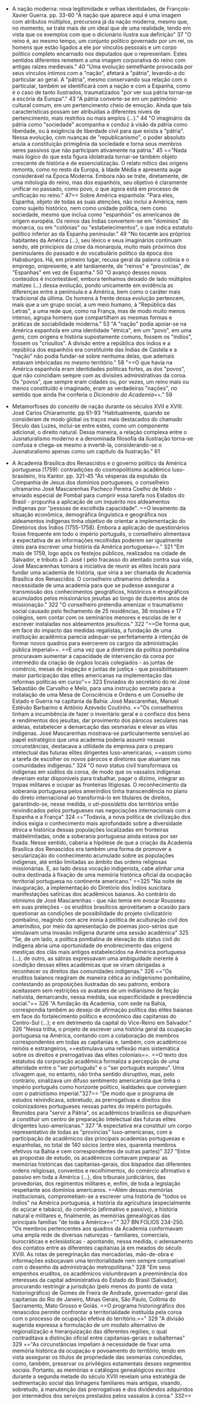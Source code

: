 - A nação moderna: nova legitimidade e velhas identidades, de François-Xavier Guerra. pp. 33-60
"A nação que aparece aqui é uma imagem com atributos múltiplos, precursora já da nação moderna, mesmo que, no momento, se trate mais de um ideal que de uma realidade, tendo em vista que os exemplos com que o dicionário ilustra sua definição" 37
"O reino é, ao mesmo tempo, um conjunto político governado por um rei, os homens que estão ligados a ele por vínculos pessoais e um corpo político completo encarnado nos deputados que o representam. Estes sentidos diferentes remetem a uma imagem corporativa do reino com antigas raízes medievais." 40
"Uma evolução semelhante provocada por seus vínculos íntimos com a "nação", afetará a "pátria", levando-a do particular ao geral. A "pátria", mesmo conservando sua relação com o particular, também se identificará com a nação e com a Espanha, como é o caso de tanto ilustrados, traumatizados "por ver sua pátria tornar-se a escória da Europa"." 43
"A pátria converte-se em um patrimônio cultural comum, em um pertencimento cheio de emoção. Ainda que tais características possam ser atribuídas a diferentes níveis de pertencimento, mais restritos ou mais amplos (...)." 44
"O imaginário da pátria como "sociedade" acompanha e conduz à visão da pátria como liberdade, ou à exigência de liberdade civil para que exista a "pátria". Nessa evolução, com nuanças de "republicanismo", o poder absoluto anula a constituição primigênia da sociedade e torna seus membros seres passivos que não participam ativamente na pátria." 45
=="Nada mais lógico do que esta figura idolatrada tornar-se também objeto crescente de história e de essencialização. O relato mítico das origens remonta, como no resto da Europa, à Idade Média e apresenta auge considerável na Época Moderna. Embora não se trate, diretamente, de uma mitologia do reino, mas dos espanhóis, seu objetivo é claramente unificar no passado, como povo, o que agora está em processo de unificação no reino." 47==
Sobre América espanhola:
"Para eles, Espanha, objeto de todas as suas atenções, não inclui a América, nem como sujeito histórico, nem como unidade política, nem como sociedade, mesmo que inclua como "espanhóis" os americanos de origem européia. Os reinos das Índias convertem-se em "domínios" do monarca, ou em "colônias" ou "estabelecimentos", o que indica estatuto político inferior ao da Espanha peninsular." 49
"No tocante aos próprios habitantes da América (...), seu léxico e seus imaginários continuam sendo, até princípios da crise da monarquia, muito mais próximos dos peninsulares do passado e do vocabulário político da época dos Habsburgos. Há, em primeiro lugar, recusa geral da palavra colônia e o emprego, onipresente, e até tardiamente, de "reinos" e "províncias", de "Espanhas" em vez de Espanha." 50
"O avanço desses novos conteúdos é incontestável, embora tenhamos deixado de lado múltiplos matizes (...) dessa evolução, pondo unicamente em evidência as diferenças entre a península e a América, bem como o caráter mais tradicional da última. Os homens à frente dessa evolução pertencem, mais que a um grupo social, a um meio humano, à "República das Letras", a uma rede que, como na França, mas de modo muito menos intenso, agrupa homens que compartilham as mesmas formas e práticas de sociabilidade moderna." 53
"A "nação" podia apoiar-se na América espanhola em uma identidade "étnica", em um "povo", em uma *gens*, com origens e história supostamente comuns, fossem os "índios", fossem os "crioullos". A divisão entre a república dos índios e a república dos espanhóis era constituinte das Índias de Castela e a "nação" não podia fundar-se sobre nenhuma delas, que ademais estavam imbricadas no mesmo território." 58
"==O que havia na América espanhola eram identidades políticas fortes, as dos "povos", que não coincidiam sempre com as divisões administrativas da coroa. Os "povos", que sempre eram cidades ou, por vezes, um reino mais ou menos constituído e imaginado, eram as verdadeiras "nações", no sentido que ainda lhe conferia o *Dicionário da Academia*==." 59

- Metamorfoses do conceito de nação durante os séculos XVII e XVIII. José Carlos Chiaramonte. pp 61-93
"Habitualmente, quando se consideram de modo global os traços mais destacados do chamado Século das Luzes, inclui-se entre estes, como um componente adicional, o direito natural. Dessa maneira, a relação complexa entre o Jusnaturalismo moderno e a denominada filosofia da Ilustração torna-se confusa e chega-se mesmo a invertê-la, considerando-se o Jusnaturalismo apenas como um capítulo da Ilustração." 61

- A Academia Brasílica dos Renascidos e o governo político da América portuguesa (1759): contradições do cosmopolitismo acadêmico luso-brasileiro, Iris Kantor. pp. 321-45
"Às vésperas da expulsão da Companhia  de Jesus dos domínios portugueses, o conselheiro ultramarino José Mascarenhas Pacheco Pereira Coelho de Melo - enviado especial de Pombal para cumprir essa tarefa nos Estados do Brasil - propunha a aplicação de um inquérito nos aldeamentos indígenas por "pessoas de escolhida capacidade". ==O levamento da situação econômica, demográfica linguística e geográfica nos aldeamentos indígenas tinha objetivo de orientar a implementação do Diretórios dos Índios (1755-1758). Embora a aplicação de questionários fosse frequente em todo o império português, o conselheiro alimentava a expectativa de as informações recolhidas poderem ser igualmente úteis para escrever uma história da América portuguesa==."  321
"Em maio de 1759, logo após os festejos públicos, realizados na cidade de Salvador, e tributo a D. José I pelo fracasso do atentado contra sua vida, José Mascarenhas tomara a iniciativa de reunir as elites locais para fundar uma academia de história, que viria a ser chamada de Academia Brasílica dos Renascidos. O conselheiro ultramarino defendia a necessidade de uma academia para que se pudesse assegurar a transmissão dos conhecimentos geográficos, históricos e etnográficos acumulados pelos missionários jesuítas ao longo de duzentos anos de missionação." 322
"O conselheiro pretendia amenizar o traumatismo social causado pelo fechamento de 25 residências, 36 missões e 17 colégios, sem contar com os seminários menores e escolas de ler e escrever instaladas nos aldeamentos jesuíticos." 322
"==De forma que, em face do impacto das medidas regalistas, a fundação de uma instituição acadêmica parecia adequar-se perfeitamente à intenção de formar novos quadros para exercerem os cargos da administração pública imperial==. ==E uma vez que a diretrizes da política pombalina procuravam aumentar a capacidade de intervenção da coroa por intermédio da criação de órgãos locais colegiados - as juntas de comércio, mesas de inspeção e juntas de justiça - que possibilitassem maior participação das elites americanas na implementação das reformas políticas em curso"== 323
Enviados do secretário do rei José Sebastião de Carvalho e Melo, para uma instrução secreta para a instalação de uma Mesa de Consciência e Ordens e um Conselho de Estado e Guerra na capitania da Bahia: José Mascarenhas, Manuel Estêvão Barbarino e Antônio Azevedo Coutinho.
=="Os conselheiros tinham a incumbência de fazer o inventário geral e o confisco dos bens e rendimentos dos jesuítas, dar provimento dos párocos seculares nas aldeias, estabelecer a demarcação das sesmarias e elevar as vilas indígenas. José Mascarenhas mostrava-se particularmente sensível ao papel estratégico que uma academia poderia assumir nessas circunstâncias, destacava a utilidade da empresa para o preparo intelectual das futuras elites dirigentes luso-americanas, ==assim como a tarefa de escolher os novos párocos e diretores que atuariam nas comunidades indígenas." 324
"O novo status civil transformava os indígenas em súditos da coroa, de modo que os vassalos indígenas deveriam estar disponíveis para trabalhar, pagar o dízimo, integrar as tropas militares e ocupar as fronteiras litigiosas. O reconhecimento da soberania portuguesa pelos ameríndios tinha transcendência no plano do direto internacional ao transformá-lo em titulares de direitos, garantindo-se, nesse medida, o *uti-possidetis* dos territórios então reivindicados pelos portugueses nas negociações internacionais com a Espanha e a França" 324
=="Todavia, a nova política de civilização dos índios exigia o conhecimento mais aprofundado sobre a diversidade étnica e histórica dessas populações localizadas em fronteiras maldelimitadas, onde a soberania portuguesa ainda estava por ser fixada. Nesse sentido, caberia a hipótese de que a criação da Academia Brasílica dos Renascidos era também uma forma de promover a secularização do conhecimento acumulado sobre as populações indígenas, até então limitadas ao âmbito das ordens religiosas missionárias. E, ao lado dessa vocação indigenista, cabe alinhar uma outra destinada à fixação de uma memória histórica oficial da ocupação territorial portuguesa no continente americano." ==325
"Na noite de inauguração, a implementação do Diretório dos Índios suscitara manifestações satíricas dos acadêmicos baianos. Ao contrário do otimismo de José Mascarenhas - que não temia em evocar Rousseau em suas preleções - os eruditos brasílicos aproveitaram a ocasião para questionar as condições de possibilidade do projeto civilizatório pombalino, reagindo com acre ironia à política de aculturação civil dos ameríndios, por meio da apresentação de poemas joco-sérios que simulavam uma invasão indígena durante uma sessão académica" 325
"Se, de um lado, a política pombalina de elevação do status civil do indígena abria uma oportunidade de enobrecimento das origens mestiças dos clãs mais antigos estabelecidos na América portuguesa (...), de outro, as sátiras expressavam uma ambiguidade inerente à condição dessas elites acadêmicas que se viram obrigadas a reconhecer os direitos das comunidades indígenas." 326
=="Os eruditos baianos reagiram de maneira cética ao indigenismo pombalino, contestando as proposições ilustradas do seu patrono, embora aceitassem sem restrições os avatares de um indianismo de feição nativista, demarcando, nessa medida, sua especificidade e precedência social."== 326
"A fundação da Academia, com sede na Bahia, correspondia também ao desejo de afirmação política das elites baianas em face do fortalecimento político e econômico das capitanias do Centro-Sul (...); e em detrimento da capital do Vice-Reino em Salvador." 326
"Nessa trilha, o projeto de escrever uma história geral da ocupação portuguesa na América, contando com a colaboração de membros correspondentes em todas as capitanias e, também, com acadêmicos reinóis e estrangeiros, ==estimulava uma reflexão mais sistemática sobre os direitos e prerrogativas das elites coloniais==. ==O texto dos estatutos da corporação acadêmica formaliza a percepção de uma alteridade entre o "ser português" e o "ser português europeu". Uma clivagem que, no entanto, não tinha sentido disruptivo, mas, pelo contrário, sinalizava um difuso sentimento americanista que tinha o império português como horizonte político, lealdades que convergiam com o patriotismo imperial."327==
"De modo que o programa de estudos reivindicava, sobretudo, as prerrogativas e direitos dos colonizadores portugueses nessas partes do império português. Reunidos para "servir a Pátria", os acadêmicos brasílicos se dispunham a constituir um centro de preparação intelectual das futuras elites dirigentes luso-americanas." 327
"A expectativa era constituir um corpo representativo de todas as "províncias" luso-americanas, com a participação de acadêmicos das principais academias portuguesas e espanholas, no total de 140 sócios (entre eles, quarenta membros efetivos na Bahia e cem correspondentes de outras partes)" 327
"Entre as propostas de estudo, os acadêmicos contavam preparar as memórias históricas das capitanias-gerais, dos bispados das diferentes ordens religiosas, conventos e recolhimentos, do comércio afirmativo e passivo em toda a América (...), dos tribunais jurdiciários, das provedorias, dos regimentos militares e, enfim, de toda a legislação respeitante aos domínios americanos. ==Além dessas memórias institucionais, comprometiam-se a escrever uma história de "todos os índios" na América portuguesa, a história da agricultura (especialmente do açúcar e tabáco), do comércio (afirmativo e passivo), a história natural e militares e, finalmente, as memórias genealógicas das principais famílias "de toda a América=="." 327 BN FOLIOS 234-250.
"Os membros pertencentes aos quadros da Academia conformavam uma ampla rede de diversas naturezas - familiares, comerciais, burocráticas e eclesiásticas - apontando, nessa medida, o adensamento dos contatos entre as diferentes capitanias já em meados do século XVIII. As rotas de peregrinação das mercadorias, mão-de-obra e informações esboçavam uma territorialidade nem sempre compatível com o desenho da administração metropolitana." 328
"Em seus empenhos eruditos, os acadêmicos vislumbravam a preeminência dos interesses da capital administrativa do Estado do Brasil (Salvador), procurando restringir a jurisdição (pelo menos do ponto de vista historiográfico) de Gomes de Freira de Andrade, governador-geral das capitanias do Rio de Janeiro, Minas Gerais, São Paulo, Colônia do Sacramento, Mato Grosso e Goiás. ==O programa historiográfico dos renascidos permite confrontar a territorialidade instituída pela coroa com o processo de ocupação efetiva do território.==" 329
"A divisão sugerida expressa a formulação de um modelo alternativo de regionalização e hierarquização das diferentes regiões, o qual contraditava a distinção oficial entre capitanias-gerais e subalternas" 329
=="As circunstâncias impeliam à necessidade de fixar uma memória histórica da ocupação e povoamento do território, tendo em vista assegurar os títulos de propriedade das sesmarias concedidas, como, também, preservar os privilégios estamentais desses segmentos sociais. Portanto, as memórias e catálogos genealógicos escritos durante a segunda metade do século XVIII revelam uma estratégia de sedimentação social das linhagens familiares mais antigas, visando, sobretudo, à manutenção das prerrogativas e dos dividendos adquiridos por intermédios dos serviços prestados pelos vassalos à coroa." 332==

